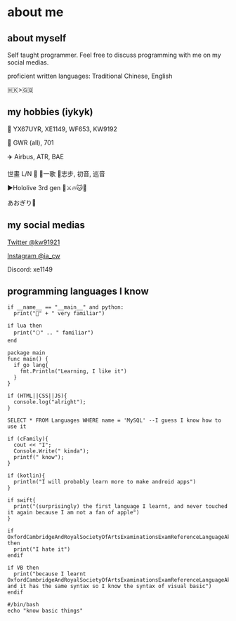 # about me

## about myself

Self taught programmer. Feel free to discuss programming with me on my social medias.

proficient written languages: Traditional Chinese, English

🇭🇰>🇬🇧

## my hobbies (iykyk)

🚌 YX67UYR, XE1149, WF653, KW9192

🚄 GWR (all), 701

✈️ Airbus, ATR, BAE

世畫 L/N 💫 💙一歌 💚志步, 初音, 巡音

▶️Hololive 3rd gen 🚢⚔️🔥🐱🐰

あおぎり🏫

## my social medias

[Twitter @kw91921](https://x.com/@kw91921)

[Instagram @ia_cw](https://instagram.com/ia_cw)

Discord: xe1149

## programming languages I know

```
if __name__ == "__main__" and python:
  print("🐍" + " very familiar")

if lua then
  print("🌕" .. " familiar")
end

package main
func main() {
  if go lang{
    fmt.Println("Learning, I like it")
  }
}

if (HTML||CSS||JS){
  console.log("alright");
}

SELECT * FROM Languages WHERE name = 'MySQL' --I guess I know how to use it

if (cFamily){
  cout << "I";
  Console.Write(" kinda");
  printf(" know");
}

if (kotlin){
  println("I will probably learn more to make android apps")
}

if swift{
  print("(surprisingly) the first language I learnt, and never touched it again because I am not a fan of apple")
}

if OxfordCambridgeAndRoyalSocietyOfArtsExaminationsExamReferenceLanguageAkaPseudocodeAndBasicallyTheSameSyntaxAsVisualBasic then
  print("I hate it")
endif

if VB then
  print("because I learnt OxfordCambridgeAndRoyalSocietyOfArtsExaminationsExamReferenceLanguageAkaPseudocodeAndBasicallyTheSameSyntaxAsVisualBasic and it has the same syntax so I know the syntax of visual basic")
endif

#/bin/bash
echo "know basic things"
```
